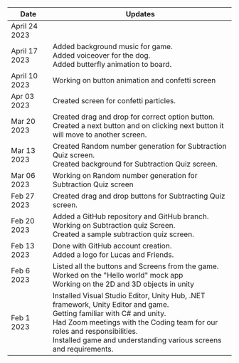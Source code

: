 | Date  | Updates |
| ------------- | ------------- |
|April 24 2023 ||Added background music for quiz screen. </br> Added voiceover for the dog. </br> Added butterfly animation to board subtraction quiz. </br> Added voices for numbers in quiz screen |
|April 17 2023 | Added background music for game. </br> Added voiceover for the dog. </br> Added butterfly animation to board. |
|April 10 2023| Working on button animation and confetti screen |
| Apr 03 2023 |	Created screen for confetti particles. |
| Mar 20 2023 |	Created drag and drop for correct option button. <br> Created a next button and on clicking next button it will move to another screen. |
| Mar 13 2023 |	Created Random number generation for Subtraction Quiz screen. <br> Created background for Subtraction Quiz screen.|
| Mar 06 2023 |	Working on Random number generation for Subtraction Quiz screen |
| Feb 27 2023  | Created drag and drop buttons for Subtracting Quiz screen.|
| Feb 20 2023 | Added a GitHub repository and GitHub branch. <br>	Working on Subtraction quiz Screen. <br> Created a sample subtraction quiz screen.|
| Feb 13 2023 |	Done with GitHub account creation. <br> Added a logo for Lucas and Friends. |
| Feb 6 2023 | Listed all the buttons and Screens from the game.<br>	Worked on the "Hello world" mock app <br> Working on the 2D and 3D  objects in unity |
| Feb 1 2023 | Installed Visual Studio Editor, Unity Hub, .NET framework, Unity Editor and game. <br>	Getting familiar with C# and unity. <br> Had Zoom meetings with the Coding team for our roles and responsibilities. <br> Installed game and understanding various screens and requirements. |
